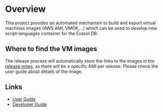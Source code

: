 
# Overview

This project provides an automated mechanism to build and export virtual machines images (AWS AMI, VMDK,...)
which can be used to develop new script-languages container for the Exasol DB.

## Where to find the VM images

The release process will automatically store the links to the images in the [release notes](https://github.com/exasol/script-languages-developer-sandbox/releases/latest), as there will be a specific AMI per release.
Please check the user guide about details of the image.

## Links

* [User Guide](doc/user_guide/user_guide.md)
* [Developer Guide](doc/developer_guide/developer_guide.md)
